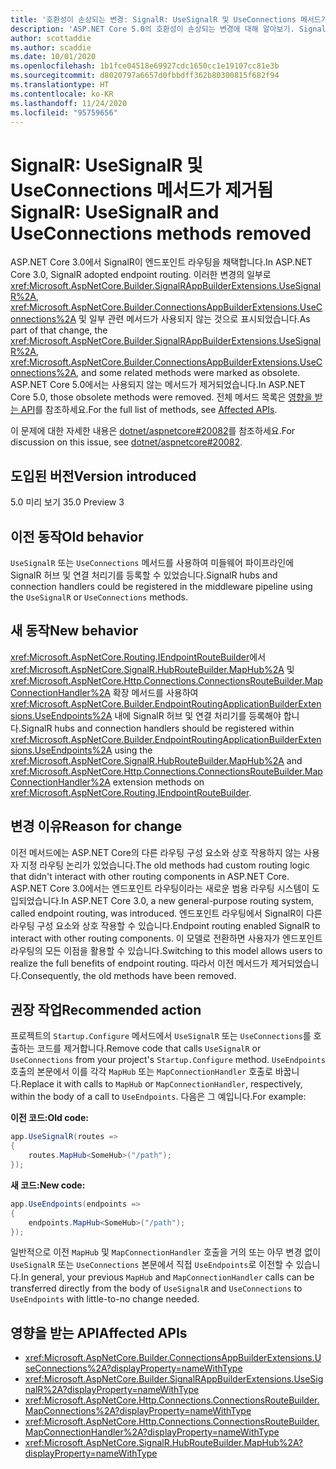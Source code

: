 ```yaml
---
title: '호환성이 손상되는 변경: SignalR: UseSignalR 및 UseConnections 메서드가 제거됨'
description: 'ASP.NET Core 5.0의 호환성이 손상되는 변경에 대해 알아보기. SignalR: UseSignalR 및 UseConnections 메서드가 제거됨'
author: scottaddie
ms.author: scaddie
ms.date: 10/01/2020
ms.openlocfilehash: 1b1fce04518e69927cdc1650cc1e19107cc81e3b
ms.sourcegitcommit: d8020797a6657d0fbbdff362b80300815f682f94
ms.translationtype: HT
ms.contentlocale: ko-KR
ms.lasthandoff: 11/24/2020
ms.locfileid: "95759656"
---
```

# <a name="signalr-usesignalr-and-useconnections-methods-removed"></a><span data-ttu-id="d6eaa-103">SignalR: UseSignalR 및 UseConnections 메서드가 제거됨</span><span class="sxs-lookup"><span data-stu-id="d6eaa-103">SignalR: UseSignalR and UseConnections methods removed</span></span>

<span data-ttu-id="d6eaa-104">ASP.NET Core 3.0에서 SignalR이 엔드포인트 라우팅을 채택합니다.</span><span class="sxs-lookup"><span data-stu-id="d6eaa-104">In ASP.NET Core 3.0, SignalR adopted endpoint routing.</span></span> <span data-ttu-id="d6eaa-105">이러한 변경의 일부로 <xref:Microsoft.AspNetCore.Builder.SignalRAppBuilderExtensions.UseSignalR%2A>, <xref:Microsoft.AspNetCore.Builder.ConnectionsAppBuilderExtensions.UseConnections%2A> 및 일부 관련 메서드가 사용되지 않는 것으로 표시되었습니다.</span><span class="sxs-lookup"><span data-stu-id="d6eaa-105">As part of that change, the <xref:Microsoft.AspNetCore.Builder.SignalRAppBuilderExtensions.UseSignalR%2A>, <xref:Microsoft.AspNetCore.Builder.ConnectionsAppBuilderExtensions.UseConnections%2A>, and some related methods were marked as obsolete.</span></span> <span data-ttu-id="d6eaa-106">ASP.NET Core 5.0에서는 사용되지 않는 메서드가 제거되었습니다.</span><span class="sxs-lookup"><span data-stu-id="d6eaa-106">In ASP.NET Core 5.0, those obsolete methods were removed.</span></span> <span data-ttu-id="d6eaa-107">전체 메서드 목록은 [영향을 받는 API](#affected-apis)를 참조하세요.</span><span class="sxs-lookup"><span data-stu-id="d6eaa-107">For the full list of methods, see [Affected APIs](#affected-apis).</span></span>

<span data-ttu-id="d6eaa-108">이 문제에 대한 자세한 내용은 [dotnet/aspnetcore#20082](https://github.com/dotnet/aspnetcore/issues/20082)를 참조하세요.</span><span class="sxs-lookup"><span data-stu-id="d6eaa-108">For discussion on this issue, see [dotnet/aspnetcore#20082](https://github.com/dotnet/aspnetcore/issues/20082).</span></span>

## <a name="version-introduced"></a><span data-ttu-id="d6eaa-109">도입된 버전</span><span class="sxs-lookup"><span data-stu-id="d6eaa-109">Version introduced</span></span>

<span data-ttu-id="d6eaa-110">5.0 미리 보기 3</span><span class="sxs-lookup"><span data-stu-id="d6eaa-110">5.0 Preview 3</span></span>

## <a name="old-behavior"></a><span data-ttu-id="d6eaa-111">이전 동작</span><span class="sxs-lookup"><span data-stu-id="d6eaa-111">Old behavior</span></span>

<span data-ttu-id="d6eaa-112">`UseSignalR` 또는 `UseConnections` 메서드를 사용하여 미들웨어 파이프라인에 SignalR 허브 및 연결 처리기를 등록할 수 있었습니다.</span><span class="sxs-lookup"><span data-stu-id="d6eaa-112">SignalR hubs and connection handlers could be registered in the middleware pipeline using the `UseSignalR` or `UseConnections` methods.</span></span>

## <a name="new-behavior"></a><span data-ttu-id="d6eaa-113">새 동작</span><span class="sxs-lookup"><span data-stu-id="d6eaa-113">New behavior</span></span>

<span data-ttu-id="d6eaa-114"><xref:Microsoft.AspNetCore.Routing.IEndpointRouteBuilder>에서 <xref:Microsoft.AspNetCore.SignalR.HubRouteBuilder.MapHub%2A> 및 <xref:Microsoft.AspNetCore.Http.Connections.ConnectionsRouteBuilder.MapConnectionHandler%2A> 확장 메서드를 사용하여 <xref:Microsoft.AspNetCore.Builder.EndpointRoutingApplicationBuilderExtensions.UseEndpoints%2A> 내에 SignalR 허브 및 연결 처리기를 등록해야 합니다.</span><span class="sxs-lookup"><span data-stu-id="d6eaa-114">SignalR hubs and connection handlers should be registered within <xref:Microsoft.AspNetCore.Builder.EndpointRoutingApplicationBuilderExtensions.UseEndpoints%2A> using the <xref:Microsoft.AspNetCore.SignalR.HubRouteBuilder.MapHub%2A> and <xref:Microsoft.AspNetCore.Http.Connections.ConnectionsRouteBuilder.MapConnectionHandler%2A> extension methods on <xref:Microsoft.AspNetCore.Routing.IEndpointRouteBuilder>.</span></span>

## <a name="reason-for-change"></a><span data-ttu-id="d6eaa-115">변경 이유</span><span class="sxs-lookup"><span data-stu-id="d6eaa-115">Reason for change</span></span>

<span data-ttu-id="d6eaa-116">이전 메서드에는 ASP.NET Core의 다른 라우팅 구성 요소와 상호 작용하지 않는 사용자 지정 라우팅 논리가 있었습니다.</span><span class="sxs-lookup"><span data-stu-id="d6eaa-116">The old methods had custom routing logic that didn't interact with other routing components in ASP.NET Core.</span></span> <span data-ttu-id="d6eaa-117">ASP.NET Core 3.0에서는 엔드포인트 라우팅이라는 새로운 범용 라우팅 시스템이 도입되었습니다.</span><span class="sxs-lookup"><span data-stu-id="d6eaa-117">In ASP.NET Core 3.0, a new general-purpose routing system, called endpoint routing, was introduced.</span></span> <span data-ttu-id="d6eaa-118">엔드포인트 라우팅에서 SignalR이 다른 라우팅 구성 요소와 상호 작용할 수 있습니다.</span><span class="sxs-lookup"><span data-stu-id="d6eaa-118">Endpoint routing enabled SignalR to interact with other routing components.</span></span> <span data-ttu-id="d6eaa-119">이 모델로 전환하면 사용자가 엔드포인트 라우팅의 모든 이점을 활용할 수 있습니다.</span><span class="sxs-lookup"><span data-stu-id="d6eaa-119">Switching to this model allows users to realize the full benefits of endpoint routing.</span></span> <span data-ttu-id="d6eaa-120">따라서 이전 메서드가 제거되었습니다.</span><span class="sxs-lookup"><span data-stu-id="d6eaa-120">Consequently, the old methods have been removed.</span></span>

## <a name="recommended-action"></a><span data-ttu-id="d6eaa-121">권장 작업</span><span class="sxs-lookup"><span data-stu-id="d6eaa-121">Recommended action</span></span>

<span data-ttu-id="d6eaa-122">프로젝트의 `Startup.Configure` 메서드에서 `UseSignalR` 또는 `UseConnections`를 호출하는 코드를 제거합니다.</span><span class="sxs-lookup"><span data-stu-id="d6eaa-122">Remove code that calls `UseSignalR` or `UseConnections` from your project's `Startup.Configure` method.</span></span> <span data-ttu-id="d6eaa-123">`UseEndpoints` 호출의 본문에서 이를 각각 `MapHub` 또는 `MapConnectionHandler` 호출로 바꿉니다.</span><span class="sxs-lookup"><span data-stu-id="d6eaa-123">Replace it with calls to `MapHub` or `MapConnectionHandler`, respectively, within the body of a call to `UseEndpoints`.</span></span> <span data-ttu-id="d6eaa-124">다음은 그 예입니다.</span><span class="sxs-lookup"><span data-stu-id="d6eaa-124">For example:</span></span>

<span data-ttu-id="d6eaa-125">**이전 코드:**</span><span class="sxs-lookup"><span data-stu-id="d6eaa-125">**Old code:**</span></span>

```csharp
app.UseSignalR(routes =>
{
    routes.MapHub<SomeHub>("/path");
});
```

<span data-ttu-id="d6eaa-126">**새 코드:**</span><span class="sxs-lookup"><span data-stu-id="d6eaa-126">**New code:**</span></span>

```csharp
app.UseEndpoints(endpoints =>
{
    endpoints.MapHub<SomeHub>("/path");
});
```

<span data-ttu-id="d6eaa-127">일반적으로 이전 `MapHub` 및 `MapConnectionHandler` 호출을 거의 또는 아무 변경 없이 `UseSignalR` 또는 `UseConnections` 본문에서 직접 `UseEndpoints`로 이전할 수 있습니다.</span><span class="sxs-lookup"><span data-stu-id="d6eaa-127">In general, your previous `MapHub` and `MapConnectionHandler` calls can be transferred directly from the body of `UseSignalR` and `UseConnections` to `UseEndpoints` with little-to-no change needed.</span></span>

## <a name="affected-apis"></a><span data-ttu-id="d6eaa-128">영향을 받는 API</span><span class="sxs-lookup"><span data-stu-id="d6eaa-128">Affected APIs</span></span>

- <xref:Microsoft.AspNetCore.Builder.ConnectionsAppBuilderExtensions.UseConnections%2A?displayProperty=nameWithType>
- <xref:Microsoft.AspNetCore.Builder.SignalRAppBuilderExtensions.UseSignalR%2A?displayProperty=nameWithType>
- <xref:Microsoft.AspNetCore.Http.Connections.ConnectionsRouteBuilder.MapConnections%2A?displayProperty=nameWithType>
- <xref:Microsoft.AspNetCore.Http.Connections.ConnectionsRouteBuilder.MapConnectionHandler%2A?displayProperty=nameWithType>
- <xref:Microsoft.AspNetCore.SignalR.HubRouteBuilder.MapHub%2A?displayProperty=nameWithType>

<!--

### Category

ASP.NET Core

### Affected APIs

- `Overload:Microsoft.AspNetCore.Builder.ConnectionsAppBuilderExtensions.UseConnections`
- `Overload:Microsoft.AspNetCore.Builder.SignalRAppBuilderExtensions.UseSignalR`
- `Overload:Microsoft.AspNetCore.Http.Connections.ConnectionsRouteBuilder.MapConnections`
- `Overload:Microsoft.AspNetCore.Http.Connections.ConnectionsRouteBuilder.MapConnectionHandler`
- `Overload:Microsoft.AspNetCore.SignalR.HubRouteBuilder.MapHub`

-->
